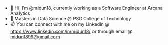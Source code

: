 - 👋 Hi, I’m @midun18, currently working as a Software Engineer at Arcana Analytics
- 🌱 Masters in Data Science @ PSG College of Technology
- 📫 You can connect with me on my LinkedIn @ https://www.linkedin.com/in/midun18/ or through email @ midun1899@gmail.com

<!---
midun18/midun18 is a ✨ special ✨ repository because its `README.md` (this file) appears on your GitHub profile.
You can click the Preview link to take a look at your changes.
--->
